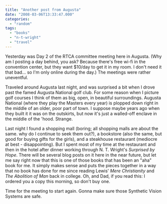 ```yaml
---
title: "Another post from Augusta"
date: "2008-03-06T13:33:47.000"
categories: 
  - "random"
tags: 
  - "books"
  - "n-t-wright"
  - "travel"
---
```


Yesterday was Day 2 of the RTCA committee meeting here in Augusta. (Why am I posting a day behind, you ask? Because there's free wi-fi in the convention center, but they want $10/day to get it in my room. I don't need it that bad... so I'm only online during the day.) The meetings were rather uneventful.

Traveled around Augusta last night, and was surprised a bit when I drove past the famed Augusta National golf club. For some reason when I picture golf courses I think of them as big, open, in beautiful surroundings. Augusta National (where they play the Masters every year) is plopped down right in the middle of an older, poor part of town. I suppose maybe years ago when they built it it was on the outskirts, but now it's just a walled-off enclave in the middle of the 'hood. Strange.

Last night I found a shopping mall (boring; all shopping malls are about the same. why do I continue to seek them out?), a bookstore (also the same, but good for buying gifts for the girls), and a steakhouse restaurant (mediocre at best - disappointing). But I spent most of my time at the restaurant and then in the hotel after dinner working through N. T. Wright's _Surprised by Hope_. There will be several blog posts on it here in the near future, but let me say right now that this is one of those books that has been an "aha" book for me. It simply makes sense and puts the pieces together in a way that no book has done for me since reading Lewis' _Mere Christianity_ and _The Abolition of Man_ back in college. Oh, and Dad, if you read this: I ordered you a copy this morning, so don't buy one.

Time for the meeting to start again. Gonna make sure those Synthetic Vision Systems are safe.
